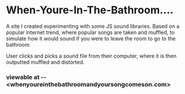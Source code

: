 # When-Youre-In-The-Bathroom....
A site I created experimenting with some JS sound libraries.
Based on a popular internet trend, where popular songs are taken and muffled, to simulate how it would sound if you were to leave the room
to go to the bathroom.

User clicks and picks a sound file from their computer, where it is then outputted muffled and distorted.


### viewable at -- <whenyoureinthebathroomandyoursongcomeson.com>
